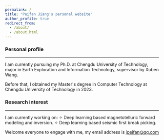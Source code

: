 ```yaml
---
permalink: /
title: "Peifan Jiang's personal website"
author_profile: true
redirect_from: 
  - /about/
  - /about.html
---
```


### Personal profile

---
I am currently pursuing my Ph.D. at Chengdu University of Technology, major in Earth Exploration and Information Technology, supervisor by Xuben Wang.

Before that, I obtained my Master's degree in Computer Technology at Chengdu University of Technology in 2023.


### Research interest

---
I am currently working on:
  ✧ Deep learning based magnetotelluric forward modeling and inversion.
  ✧ Deep learning based seismic first break picking.

Welcome everyone to engage with me, my email address is <u>jpeifan@qq.com</u>